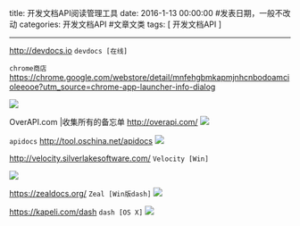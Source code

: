 title: 开发文档API阅读管理工具
date: 2016-1-13 00:00:00 #发表日期，一般不改动
categories:  开发文档API   #文章文类
tags: [ 开发文档API ]


---
http://devdocs.io  `devdocs [在线]`

`chrome商店`  https://chrome.google.com/webstore/detail/mnfehgbmkapmjnhcnbodoamcioleeooe?utm_source=chrome-app-launcher-info-dialog


![]( http://ll-blog.oss-cn-hangzhou.aliyuncs.com/16-2-23/96325003.jpg)


OverAPI.com |收集所有的备忘单 http://overapi.com/
![]( http://ll-blog.oss-cn-hangzhou.aliyuncs.com/16-7-1/95625399.jpg)





`apidocs` http://tool.oschina.net/apidocs
![]( http://ll-blog.oss-cn-hangzhou.aliyuncs.com/16-7-1/19976962.jpg)


http://velocity.silverlakesoftware.com/  `Velocity [Win]`


![]( http://ll-blog.oss-cn-hangzhou.aliyuncs.com/16-2-23/40026256.jpg)


https://zealdocs.org/  `Zeal [Win版dash]`
![]( http://ll-blog.oss-cn-hangzhou.aliyuncs.com/16-2-23/29898848.jpg)


https://kapeli.com/dash  `dash [OS X]`
![]( http://ll-blog.oss-cn-hangzhou.aliyuncs.com/16-2-23/28049145.jpg)


<!-- more -->
